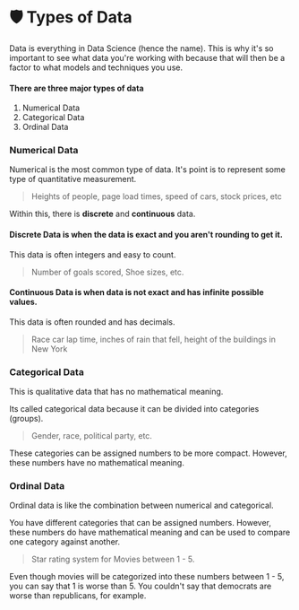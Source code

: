 # 🛡 Types of Data

Data is everything in Data Science (hence the name). This is why it's so important to see what data you're working with because that will then be a factor to what models and techniques you use.

#### __There are three major types of data__

1.  Numerical Data
2.  Categorical Data
3.  Ordinal Data

### __Numerical Data__

Numerical is the most common type of data. It's point is to represent some type of quantitative measurement.

> Heights of people, page load times, speed of cars, stock prices, etc

Within this, there is __discrete__ and __continuous__ data.

#### __Discrete Data is when the data is exact and you aren't rounding to get it.__

This data is often integers and easy to count. 

> Number of goals scored, Shoe sizes, etc.

#### Continuous Data is when data is not exact and has infinite possible values.

This data is often rounded and has decimals.

> Race car lap time, inches of rain that fell, height of the buildings in New York

### __Categorical Data__

This is qualitative data that has no mathematical meaning.

Its called categorical data because it can be divided into categories (groups).

> Gender, race, political party, etc.

These categories can be assigned numbers to be more compact. However, these numbers have no mathematical meaning.

### __Ordinal Data__

Ordinal data is like the combination between numerical and categorical.

You have different categories that can be assigned numbers. However, these numbers do have mathematical meaning and can be used to compare one category against another.

> Star rating system for Movies between 1 - 5.

Even though movies will be categorized into these numbers between 1 - 5, you can say that 1 is worse than 5. You couldn't say that democrats are worse than republicans, for example. 